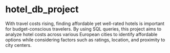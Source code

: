 # hotel_db_project
With travel costs rising, finding affordable yet well-rated hotels is important for budget-conscious travelers. By using SQL queries, this project aims to analyze hotel costs across various European cities to identify affordable options while considering factors such as ratings, location, and proximity to city centers.
